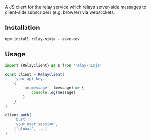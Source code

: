 
A JS client for the relay service which relays server-side messages to client-side subscribers (e.g. browser) via websockets.

## Installation

`npm install relay-ninja --save-dev`


## Usage

```JavaScript
import {RelayClient} as $ from 'relay-ninja'

const client = RelayClient(
    'your_api_key...',
    {
        'on_message': (message) => {
            console.log(message)
        }
    }
)

client.auth(
    'burt',
    'your_user_session',
    ['global', ...]
)

```
